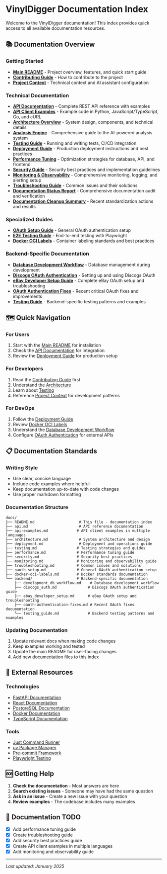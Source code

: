 # VinylDigger Documentation Index

Welcome to the VinylDigger documentation! This index provides quick access to all available documentation resources.

## 📚 Documentation Overview

### Getting Started
- **[Main README](../README.md)** - Project overview, features, and quick start guide
- **[Contributing Guide](../CONTRIBUTING.md)** - How to contribute to the project
- **[Project Context](../CLAUDE.md)** - Technical context and AI assistant configuration

### Technical Documentation
- **[API Documentation](api.md)** - Complete REST API reference with examples
- **[API Client Examples](api-examples.md)** - Example code in Python, JavaScript/TypeScript, Go, and cURL
- **[Architecture Overview](architecture.md)** - System design, components, and technical details
- **[Analysis Engine](analysis-engine.md)** - Comprehensive guide to the AI-powered analysis system
- **[Testing Guide](testing.md)** - Running and writing tests, CI/CD integration
- **[Deployment Guide](deployment.md)** - Production deployment instructions and best practices
- **[Performance Tuning](performance.md)** - Optimization strategies for database, API, and frontend
- **[Security Guide](security.md)** - Security best practices and implementation guidelines
- **[Monitoring & Observability](monitoring.md)** - Comprehensive monitoring, logging, and alerting setup
- **[Troubleshooting Guide](troubleshooting.md)** - Common issues and their solutions
- **[Documentation Status Report](documentation-status.md)** - Comprehensive documentation audit and verification
- **[Documentation Cleanup Summary](documentation-cleanup-summary.md)** - Recent standardization actions and results

### Specialized Guides
- **[OAuth Setup Guide](oauth-setup.md)** - General OAuth authentication setup
- **[E2E Testing Guide](../frontend/tests/e2e/README.md)** - End-to-end testing with Playwright
- **[Docker OCI Labels](docker-oci-labels.md)** - Container labeling standards and best practices

### Backend-Specific Documentation
- **[Database Development Workflow](backend/development_db_workflow.md)** - Database management during development
- **[Discogs OAuth Authentication](backend/discogs_auth.md)** - Setting up and using Discogs OAuth
- **[eBay Developer Setup Guide](backend/ebay_developer_setup.md)** - Complete eBay OAuth setup and troubleshooting
- **[OAuth Authentication Fixes](backend/oauth-authentication-fixes.md)** - Recent critical OAuth fixes and improvements
- **[Testing Guide](backend/testing_guide.md)** - Backend-specific testing patterns and examples

## 🗺️ Quick Navigation

### For Users
1. Start with the [Main README](../README.md) for installation
2. Check the [API Documentation](api.md) for integration
3. Review the [Deployment Guide](deployment.md) for production setup

### For Developers
1. Read the [Contributing Guide](../CONTRIBUTING.md) first
2. Understand the [Architecture](architecture.md)
3. Learn about [Testing](testing.md)
4. Reference [Project Context](../CLAUDE.md) for development patterns

### For DevOps
1. Follow the [Deployment Guide](deployment.md)
2. Review [Docker OCI Labels](docker-oci-labels.md)
3. Understand the [Database Development Workflow](backend/development_db_workflow.md)
4. Configure [OAuth Authentication](oauth-setup.md) for external APIs

## 📋 Documentation Standards

### Writing Style
- Use clear, concise language
- Include code examples where helpful
- Keep documentation up-to-date with code changes
- Use proper markdown formatting

### Documentation Structure
```
docs/
├── README.md                    # This file - documentation index
├── api.md                       # API reference documentation
├── api-examples.md             # API client examples in multiple languages
├── architecture.md              # System architecture and design
├── deployment.md                # Deployment and operations guide
├── testing.md                  # Testing strategies and guides
├── performance.md              # Performance tuning guide
├── security.md                 # Security best practices
├── monitoring.md               # Monitoring and observability guide
├── troubleshooting.md          # Common issues and solutions
├── oauth-setup.md              # General OAuth authentication setup
├── docker-oci-labels.md        # Docker standards documentation
└── backend/                    # Backend-specific documentation
    ├── development_db_workflow.md    # Database development workflow
    ├── discogs_auth.md              # Discogs OAuth authentication guide
    ├── ebay_developer_setup.md      # eBay OAuth setup and troubleshooting
    ├── oauth-authentication-fixes.md # Recent OAuth fixes documentation
    └── testing_guide.md             # Backend testing patterns and examples
```

### Updating Documentation
1. Update relevant docs when making code changes
2. Keep examples working and tested
3. Update the main README for user-facing changes
4. Add new documentation files to this index

## 🔗 External Resources

### Technologies
- [FastAPI Documentation](https://fastapi.tiangolo.com/)
- [React Documentation](https://react.dev/)
- [PostgreSQL Documentation](https://www.postgresql.org/docs/16/)
- [Docker Documentation](https://docs.docker.com/)
- [TypeScript Documentation](https://www.typescriptlang.org/docs/)

### Tools
- [Just Command Runner](https://github.com/casey/just)
- [uv Package Manager](https://github.com/astral-sh/uv)
- [Pre-commit Framework](https://pre-commit.com/)
- [Playwright Testing](https://playwright.dev/)

## 🆘 Getting Help

1. **Check the documentation** - Most answers are here
2. **Search existing issues** - Someone may have had the same question
3. **Ask in an issue** - Create a new issue with your question
4. **Review examples** - The codebase includes many examples

## 📝 Documentation TODO

- [x] Add performance tuning guide
- [x] Create troubleshooting guide
- [x] Add security best practices guide
- [x] Create API client examples in multiple languages
- [x] Add monitoring and observability guide

---

*Last updated: January 2025*
